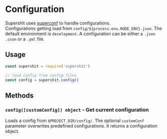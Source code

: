 Configuration
=============

Supershit uses [superconf](https://npmjs.org/packages/superconf) to handle configurations.  
Configurations getting load from `config/${process.env.NODE_ENV}.json`. The default environment is `development`. A configuration can be either a `.json` `.cson` or  a `.yml` file.

## Usage

```js
const supershit = require('supershit')

// load config from config files
const config = supershit.config()
```

## Methods

### `config([customConfig]) object` - Get current configuration

Loads a config from `$PROJECT_DIR/config/`. The optional `customConf` parameter overwrites predefined configurations. It returns a configuration object.
